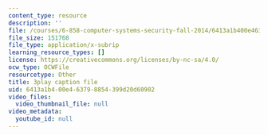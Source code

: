 ```yaml
---
content_type: resource
description: ''
file: /courses/6-858-computer-systems-security-fall-2014/6413a1b400e463798854399d20d60902_TQhmua7Z2cY.srt
file_size: 151768
file_type: application/x-subrip
learning_resource_types: []
license: https://creativecommons.org/licenses/by-nc-sa/4.0/
ocw_type: OCWFile
resourcetype: Other
title: 3play caption file
uid: 6413a1b4-00e4-6379-8854-399d20d60902
video_files:
  video_thumbnail_file: null
video_metadata:
  youtube_id: null
---
```


